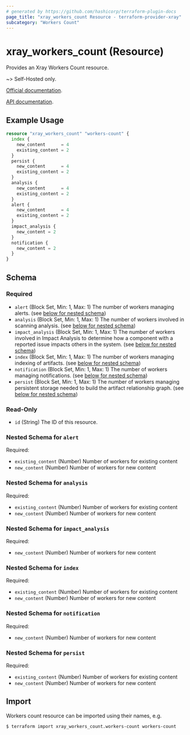 ```yaml
---
# generated by https://github.com/hashicorp/terraform-plugin-docs
page_title: "xray_workers_count Resource - terraform-provider-xray"
subcategory: "Workers Count"
---
```


# xray_workers_count (Resource)

Provides an Xray Workers Count resource.

~> Self-Hosted only.

[Official documentation](https://www.jfrog.com/confluence/display/JFROG/Configuring+Xray#ConfiguringXray-AdvancedSettings).

[API documentation](https://www.jfrog.com/confluence/display/JFROG/Xray+REST+API#XrayRESTAPI-ConfiguringtheWorkersCount).

## Example Usage

```terraform
resource "xray_workers_count" "workers-count" {
  index {
    new_content      = 4
    existing_content = 2
  }
  persist {
    new_content      = 4
    existing_content = 2
  }
  analysis {
    new_content      = 4
    existing_content = 2
  }
  alert {
    new_content      = 4
    existing_content = 2
  }
  impact_analysis {
    new_content = 2
  }
  notification {
    new_content = 2
  }
}
```

<!-- schema generated by tfplugindocs -->
## Schema

### Required

- `alert` (Block Set, Min: 1, Max: 1) The number of workers managing alerts. (see [below for nested schema](#nestedblock--alert))
- `analysis` (Block Set, Min: 1, Max: 1) The number of workers involved in scanning analysis. (see [below for nested schema](#nestedblock--analysis))
- `impact_analysis` (Block Set, Min: 1, Max: 1) The number of workers involved in Impact Analysis to determine how a component with a reported issue impacts others in the system. (see [below for nested schema](#nestedblock--impact_analysis))
- `index` (Block Set, Min: 1, Max: 1) The number of workers managing indexing of artifacts. (see [below for nested schema](#nestedblock--index))
- `notification` (Block Set, Min: 1, Max: 1) The number of workers managing notifications. (see [below for nested schema](#nestedblock--notification))
- `persist` (Block Set, Min: 1, Max: 1) The number of workers managing persistent storage needed to build the artifact relationship graph. (see [below for nested schema](#nestedblock--persist))

### Read-Only

- `id` (String) The ID of this resource.

<a id="nestedblock--alert"></a>
### Nested Schema for `alert`

Required:

- `existing_content` (Number) Number of workers for existing content
- `new_content` (Number) Number of workers for new content


<a id="nestedblock--analysis"></a>
### Nested Schema for `analysis`

Required:

- `existing_content` (Number) Number of workers for existing content
- `new_content` (Number) Number of workers for new content


<a id="nestedblock--impact_analysis"></a>
### Nested Schema for `impact_analysis`

Required:

- `new_content` (Number) Number of workers for new content


<a id="nestedblock--index"></a>
### Nested Schema for `index`

Required:

- `existing_content` (Number) Number of workers for existing content
- `new_content` (Number) Number of workers for new content


<a id="nestedblock--notification"></a>
### Nested Schema for `notification`

Required:

- `new_content` (Number) Number of workers for new content


<a id="nestedblock--persist"></a>
### Nested Schema for `persist`

Required:

- `existing_content` (Number) Number of workers for existing content
- `new_content` (Number) Number of workers for new content

## Import

Workers count resource can be imported using their names, e.g.
```
$ terraform import xray_workers_count.workers-count workers-count
```